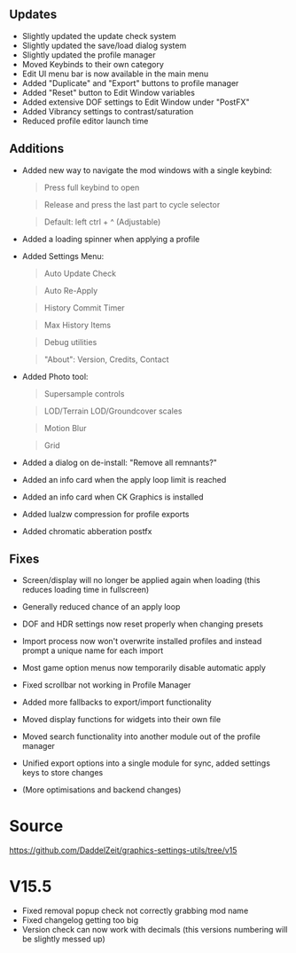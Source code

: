 ## Updates
- Slightly updated the update check system
- Slightly updated the save/load dialog system
- Slightly updated the profile manager
- Moved Keybinds to their own category
- Edit UI menu bar is now available in the main menu
- Added "Duplicate" and "Export" buttons to profile manager
- Added "Reset" button to Edit Window variables
- Added extensive DOF settings to Edit Window under "PostFX"
- Added Vibrancy settings to contrast/saturation
- Reduced profile editor launch time

## Additions
- Added new way to navigate the mod windows with a single keybind:
  > Press full keybind to open
  
  > Release and press the last part to cycle selector
  
  > Default: left ctrl + ^ (Adjustable)
- Added a loading spinner when applying a profile
- Added Settings Menu:
  > Auto Update Check
  
  > Auto Re-Apply
  
  > History Commit Timer
  
  > Max History Items

  > Debug utilities

  > "About": Version, Credits, Contact

- Added Photo tool:
  > Supersample controls
  
  > LOD/Terrain LOD/Groundcover scales
  
  > Motion Blur
  
  > Grid

- Added a dialog on de-install: "Remove all remnants?"

- Added an info card when the apply loop limit is reached
- Added an info card when CK Graphics is installed
- Added lualzw compression for profile exports
- Added chromatic abberation postfx

## Fixes
- Screen/display will no longer be applied again when loading (this reduces loading time in fullscreen)
- Generally reduced chance of an apply loop
- DOF and HDR settings now reset properly when changing presets
- Import process now won't overwrite installed profiles and instead prompt a unique name for each import
- Most game option menus now temporarily disable automatic apply
- Fixed scrollbar not working in Profile Manager
- Added more fallbacks to export/import functionality
  
- Moved display functions for widgets into their own file
- Moved search functionality into another module out of the profile manager
- Unified export options into a single module for sync, added settings keys to store changes
- (More optimisations and backend changes)

# Source
https://github.com/DaddelZeit/graphics-settings-utils/tree/v15

# V15.5
- Fixed removal popup check not correctly grabbing mod name
- Fixed changelog getting too big
- Version check can now work with decimals (this versions numbering will be slightly messed up)
